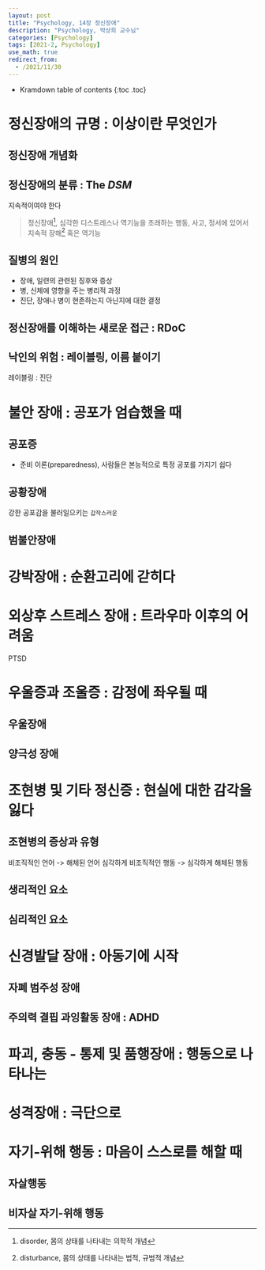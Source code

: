 ```yaml
---
layout: post
title: "Psychology, 14장 정신장애"
description: "Psychology, 박상희 교수님"
categories: [Psychology]
tags: [2021-2, Psychology]
use_math: true
redirect_from:
  - /2021/11/30
---
```


* Kramdown table of contents
{:toc .toc} 

# 정신장애의 규명 : 이상이란 무엇인가

## 정신장애 개념화

## 정신장애의 분류 : The _DSM_

지속적이여야 한다

> 정신장애[^disorder], 심각한 디스트레스나 역기능을 초래하는 행동, 사고, 정서에 있어서 지속적 장해[^disturbance] 혹은 역기능

[^disorder]: disorder, 몸의 상태를 나타내는 의학적 개념
[^disturbance]: disturbance,  몸의 상태를 나타내는 법적, 규범적 개념


## 질병의 원인

- 장애, 일련의 관련된 징후와 증상
- 병, 신체에 영향을 주는 병리적 과정
- 진단, 장애나 병이 현존하는지 아닌지에 대한 결정

## 정신장애를 이해하는 새로운 접근 : RDoC

## 낙인의 위험 : 레이블링, 이름 붙이기

레이블링 : 진단

# 불안 장애 : 공포가 엄습했을 때

## 공포증


- 준비 이론(preparedness), 사람들은 본능적으로 특정 공포를 가지기 쉽다


## 공황장애

강한 공포감을 불러일으키는 `갑작스러운`


## 범불안장애

# 강박장애 : 순환고리에 갇히다

# 외상후 스트레스 장애 : 트라우마 이후의 어려움

PTSD


# 우울증과 조울증 : 감정에 좌우될 때

## 우울장애

## 양극성 장애

# 조현병 및 기타 정신증 : 현실에 대한 감각을 잃다

## 조현병의 증상과 유형

비조직적인 언어 -> 해체된 언어
심각하게 비조직적인 행동 -> 심각하게 해체된 행동

## 생리적인 요소

## 심리적인 요소

# 신경발달 장애 : 아동기에 시작

## 자폐 범주성 장애

## 주의력 결핍 과잉활동 장애 : ADHD

# 파괴, 충동 - 통제 및 품행장애 : 행동으로 나타나는

# 성격장애 : 극단으로

# 자기-위해 행동 : 마음이 스스로를 해할 때

## 자살행동

## 비자살 자기-위해 행동
